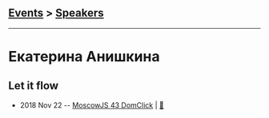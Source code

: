 ## [Events](../README.md) > [Speakers](../speakers.md)
---

# Екатерина Анишкина

## Let it flow
- 2018 Nov 22 -- [MoscowJS 43 DomClick](https://youtu.be/vhHrHdtv7Po?t=5052)  | [:notebook:](https://cloud.mail.ru/public/7vYC/UPtYZ8s4W)  
